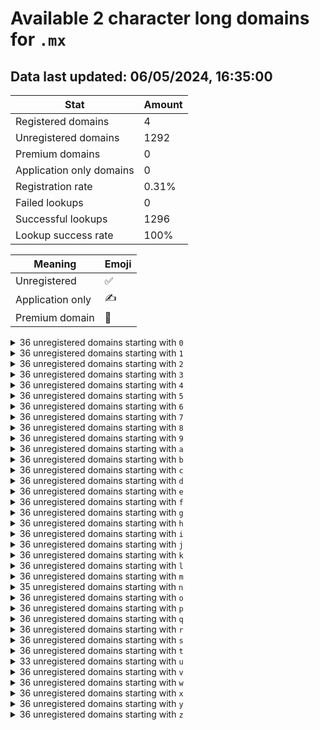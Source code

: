 # Available 2 character long domains for `.mx`

## Data last updated: 06/05/2024, 16:35:00

|Stat|Amount|
|--|--|
|Registered domains|4|
|Unregistered domains|1292|
|Premium domains|0|
|Application only domains|0|
|Registration rate|0.31%|
|Failed lookups|0|
|Successful lookups|1296|
|Lookup success rate|100%|


|Meaning|Emoji|
|--|--|
|Unregistered|:white_check_mark:|
|Application only|:writing_hand:|
|Premium domain|:gem:|

<details>
<summary>36 unregistered domains starting with <bold><code>0</code></bold></summary>

|Type|Domain|
|--|--|
|:white_check_mark:|`00.mx`|
|:white_check_mark:|`01.mx`|
|:white_check_mark:|`02.mx`|
|:white_check_mark:|`03.mx`|
|:white_check_mark:|`04.mx`|
|:white_check_mark:|`05.mx`|
|:white_check_mark:|`06.mx`|
|:white_check_mark:|`07.mx`|
|:white_check_mark:|`08.mx`|
|:white_check_mark:|`09.mx`|
|:white_check_mark:|`0a.mx`|
|:white_check_mark:|`0b.mx`|
|:white_check_mark:|`0c.mx`|
|:white_check_mark:|`0d.mx`|
|:white_check_mark:|`0e.mx`|
|:white_check_mark:|`0f.mx`|
|:white_check_mark:|`0g.mx`|
|:white_check_mark:|`0h.mx`|
|:white_check_mark:|`0i.mx`|
|:white_check_mark:|`0j.mx`|
|:white_check_mark:|`0k.mx`|
|:white_check_mark:|`0l.mx`|
|:white_check_mark:|`0m.mx`|
|:white_check_mark:|`0n.mx`|
|:white_check_mark:|`0o.mx`|
|:white_check_mark:|`0p.mx`|
|:white_check_mark:|`0q.mx`|
|:white_check_mark:|`0r.mx`|
|:white_check_mark:|`0s.mx`|
|:white_check_mark:|`0t.mx`|
|:white_check_mark:|`0u.mx`|
|:white_check_mark:|`0v.mx`|
|:white_check_mark:|`0w.mx`|
|:white_check_mark:|`0x.mx`|
|:white_check_mark:|`0y.mx`|
|:white_check_mark:|`0z.mx`|
</details>
<details>
<summary>36 unregistered domains starting with <bold><code>1</code></bold></summary>

|Type|Domain|
|--|--|
|:white_check_mark:|`10.mx`|
|:white_check_mark:|`11.mx`|
|:white_check_mark:|`12.mx`|
|:white_check_mark:|`13.mx`|
|:white_check_mark:|`14.mx`|
|:white_check_mark:|`15.mx`|
|:white_check_mark:|`16.mx`|
|:white_check_mark:|`17.mx`|
|:white_check_mark:|`18.mx`|
|:white_check_mark:|`19.mx`|
|:white_check_mark:|`1a.mx`|
|:white_check_mark:|`1b.mx`|
|:white_check_mark:|`1c.mx`|
|:white_check_mark:|`1d.mx`|
|:white_check_mark:|`1e.mx`|
|:white_check_mark:|`1f.mx`|
|:white_check_mark:|`1g.mx`|
|:white_check_mark:|`1h.mx`|
|:white_check_mark:|`1i.mx`|
|:white_check_mark:|`1j.mx`|
|:white_check_mark:|`1k.mx`|
|:white_check_mark:|`1l.mx`|
|:white_check_mark:|`1m.mx`|
|:white_check_mark:|`1n.mx`|
|:white_check_mark:|`1o.mx`|
|:white_check_mark:|`1p.mx`|
|:white_check_mark:|`1q.mx`|
|:white_check_mark:|`1r.mx`|
|:white_check_mark:|`1s.mx`|
|:white_check_mark:|`1t.mx`|
|:white_check_mark:|`1u.mx`|
|:white_check_mark:|`1v.mx`|
|:white_check_mark:|`1w.mx`|
|:white_check_mark:|`1x.mx`|
|:white_check_mark:|`1y.mx`|
|:white_check_mark:|`1z.mx`|
</details>
<details>
<summary>36 unregistered domains starting with <bold><code>2</code></bold></summary>

|Type|Domain|
|--|--|
|:white_check_mark:|`20.mx`|
|:white_check_mark:|`21.mx`|
|:white_check_mark:|`22.mx`|
|:white_check_mark:|`23.mx`|
|:white_check_mark:|`24.mx`|
|:white_check_mark:|`25.mx`|
|:white_check_mark:|`26.mx`|
|:white_check_mark:|`27.mx`|
|:white_check_mark:|`28.mx`|
|:white_check_mark:|`29.mx`|
|:white_check_mark:|`2a.mx`|
|:white_check_mark:|`2b.mx`|
|:white_check_mark:|`2c.mx`|
|:white_check_mark:|`2d.mx`|
|:white_check_mark:|`2e.mx`|
|:white_check_mark:|`2f.mx`|
|:white_check_mark:|`2g.mx`|
|:white_check_mark:|`2h.mx`|
|:white_check_mark:|`2i.mx`|
|:white_check_mark:|`2j.mx`|
|:white_check_mark:|`2k.mx`|
|:white_check_mark:|`2l.mx`|
|:white_check_mark:|`2m.mx`|
|:white_check_mark:|`2n.mx`|
|:white_check_mark:|`2o.mx`|
|:white_check_mark:|`2p.mx`|
|:white_check_mark:|`2q.mx`|
|:white_check_mark:|`2r.mx`|
|:white_check_mark:|`2s.mx`|
|:white_check_mark:|`2t.mx`|
|:white_check_mark:|`2u.mx`|
|:white_check_mark:|`2v.mx`|
|:white_check_mark:|`2w.mx`|
|:white_check_mark:|`2x.mx`|
|:white_check_mark:|`2y.mx`|
|:white_check_mark:|`2z.mx`|
</details>
<details>
<summary>36 unregistered domains starting with <bold><code>3</code></bold></summary>

|Type|Domain|
|--|--|
|:white_check_mark:|`30.mx`|
|:white_check_mark:|`31.mx`|
|:white_check_mark:|`32.mx`|
|:white_check_mark:|`33.mx`|
|:white_check_mark:|`34.mx`|
|:white_check_mark:|`35.mx`|
|:white_check_mark:|`36.mx`|
|:white_check_mark:|`37.mx`|
|:white_check_mark:|`38.mx`|
|:white_check_mark:|`39.mx`|
|:white_check_mark:|`3a.mx`|
|:white_check_mark:|`3b.mx`|
|:white_check_mark:|`3c.mx`|
|:white_check_mark:|`3d.mx`|
|:white_check_mark:|`3e.mx`|
|:white_check_mark:|`3f.mx`|
|:white_check_mark:|`3g.mx`|
|:white_check_mark:|`3h.mx`|
|:white_check_mark:|`3i.mx`|
|:white_check_mark:|`3j.mx`|
|:white_check_mark:|`3k.mx`|
|:white_check_mark:|`3l.mx`|
|:white_check_mark:|`3m.mx`|
|:white_check_mark:|`3n.mx`|
|:white_check_mark:|`3o.mx`|
|:white_check_mark:|`3p.mx`|
|:white_check_mark:|`3q.mx`|
|:white_check_mark:|`3r.mx`|
|:white_check_mark:|`3s.mx`|
|:white_check_mark:|`3t.mx`|
|:white_check_mark:|`3u.mx`|
|:white_check_mark:|`3v.mx`|
|:white_check_mark:|`3w.mx`|
|:white_check_mark:|`3x.mx`|
|:white_check_mark:|`3y.mx`|
|:white_check_mark:|`3z.mx`|
</details>
<details>
<summary>36 unregistered domains starting with <bold><code>4</code></bold></summary>

|Type|Domain|
|--|--|
|:white_check_mark:|`40.mx`|
|:white_check_mark:|`41.mx`|
|:white_check_mark:|`42.mx`|
|:white_check_mark:|`43.mx`|
|:white_check_mark:|`44.mx`|
|:white_check_mark:|`45.mx`|
|:white_check_mark:|`46.mx`|
|:white_check_mark:|`47.mx`|
|:white_check_mark:|`48.mx`|
|:white_check_mark:|`49.mx`|
|:white_check_mark:|`4a.mx`|
|:white_check_mark:|`4b.mx`|
|:white_check_mark:|`4c.mx`|
|:white_check_mark:|`4d.mx`|
|:white_check_mark:|`4e.mx`|
|:white_check_mark:|`4f.mx`|
|:white_check_mark:|`4g.mx`|
|:white_check_mark:|`4h.mx`|
|:white_check_mark:|`4i.mx`|
|:white_check_mark:|`4j.mx`|
|:white_check_mark:|`4k.mx`|
|:white_check_mark:|`4l.mx`|
|:white_check_mark:|`4m.mx`|
|:white_check_mark:|`4n.mx`|
|:white_check_mark:|`4o.mx`|
|:white_check_mark:|`4p.mx`|
|:white_check_mark:|`4q.mx`|
|:white_check_mark:|`4r.mx`|
|:white_check_mark:|`4s.mx`|
|:white_check_mark:|`4t.mx`|
|:white_check_mark:|`4u.mx`|
|:white_check_mark:|`4v.mx`|
|:white_check_mark:|`4w.mx`|
|:white_check_mark:|`4x.mx`|
|:white_check_mark:|`4y.mx`|
|:white_check_mark:|`4z.mx`|
</details>
<details>
<summary>36 unregistered domains starting with <bold><code>5</code></bold></summary>

|Type|Domain|
|--|--|
|:white_check_mark:|`50.mx`|
|:white_check_mark:|`51.mx`|
|:white_check_mark:|`52.mx`|
|:white_check_mark:|`53.mx`|
|:white_check_mark:|`54.mx`|
|:white_check_mark:|`55.mx`|
|:white_check_mark:|`56.mx`|
|:white_check_mark:|`57.mx`|
|:white_check_mark:|`58.mx`|
|:white_check_mark:|`59.mx`|
|:white_check_mark:|`5a.mx`|
|:white_check_mark:|`5b.mx`|
|:white_check_mark:|`5c.mx`|
|:white_check_mark:|`5d.mx`|
|:white_check_mark:|`5e.mx`|
|:white_check_mark:|`5f.mx`|
|:white_check_mark:|`5g.mx`|
|:white_check_mark:|`5h.mx`|
|:white_check_mark:|`5i.mx`|
|:white_check_mark:|`5j.mx`|
|:white_check_mark:|`5k.mx`|
|:white_check_mark:|`5l.mx`|
|:white_check_mark:|`5m.mx`|
|:white_check_mark:|`5n.mx`|
|:white_check_mark:|`5o.mx`|
|:white_check_mark:|`5p.mx`|
|:white_check_mark:|`5q.mx`|
|:white_check_mark:|`5r.mx`|
|:white_check_mark:|`5s.mx`|
|:white_check_mark:|`5t.mx`|
|:white_check_mark:|`5u.mx`|
|:white_check_mark:|`5v.mx`|
|:white_check_mark:|`5w.mx`|
|:white_check_mark:|`5x.mx`|
|:white_check_mark:|`5y.mx`|
|:white_check_mark:|`5z.mx`|
</details>
<details>
<summary>36 unregistered domains starting with <bold><code>6</code></bold></summary>

|Type|Domain|
|--|--|
|:white_check_mark:|`60.mx`|
|:white_check_mark:|`61.mx`|
|:white_check_mark:|`62.mx`|
|:white_check_mark:|`63.mx`|
|:white_check_mark:|`64.mx`|
|:white_check_mark:|`65.mx`|
|:white_check_mark:|`66.mx`|
|:white_check_mark:|`67.mx`|
|:white_check_mark:|`68.mx`|
|:white_check_mark:|`69.mx`|
|:white_check_mark:|`6a.mx`|
|:white_check_mark:|`6b.mx`|
|:white_check_mark:|`6c.mx`|
|:white_check_mark:|`6d.mx`|
|:white_check_mark:|`6e.mx`|
|:white_check_mark:|`6f.mx`|
|:white_check_mark:|`6g.mx`|
|:white_check_mark:|`6h.mx`|
|:white_check_mark:|`6i.mx`|
|:white_check_mark:|`6j.mx`|
|:white_check_mark:|`6k.mx`|
|:white_check_mark:|`6l.mx`|
|:white_check_mark:|`6m.mx`|
|:white_check_mark:|`6n.mx`|
|:white_check_mark:|`6o.mx`|
|:white_check_mark:|`6p.mx`|
|:white_check_mark:|`6q.mx`|
|:white_check_mark:|`6r.mx`|
|:white_check_mark:|`6s.mx`|
|:white_check_mark:|`6t.mx`|
|:white_check_mark:|`6u.mx`|
|:white_check_mark:|`6v.mx`|
|:white_check_mark:|`6w.mx`|
|:white_check_mark:|`6x.mx`|
|:white_check_mark:|`6y.mx`|
|:white_check_mark:|`6z.mx`|
</details>
<details>
<summary>36 unregistered domains starting with <bold><code>7</code></bold></summary>

|Type|Domain|
|--|--|
|:white_check_mark:|`70.mx`|
|:white_check_mark:|`71.mx`|
|:white_check_mark:|`72.mx`|
|:white_check_mark:|`73.mx`|
|:white_check_mark:|`74.mx`|
|:white_check_mark:|`75.mx`|
|:white_check_mark:|`76.mx`|
|:white_check_mark:|`77.mx`|
|:white_check_mark:|`78.mx`|
|:white_check_mark:|`79.mx`|
|:white_check_mark:|`7a.mx`|
|:white_check_mark:|`7b.mx`|
|:white_check_mark:|`7c.mx`|
|:white_check_mark:|`7d.mx`|
|:white_check_mark:|`7e.mx`|
|:white_check_mark:|`7f.mx`|
|:white_check_mark:|`7g.mx`|
|:white_check_mark:|`7h.mx`|
|:white_check_mark:|`7i.mx`|
|:white_check_mark:|`7j.mx`|
|:white_check_mark:|`7k.mx`|
|:white_check_mark:|`7l.mx`|
|:white_check_mark:|`7m.mx`|
|:white_check_mark:|`7n.mx`|
|:white_check_mark:|`7o.mx`|
|:white_check_mark:|`7p.mx`|
|:white_check_mark:|`7q.mx`|
|:white_check_mark:|`7r.mx`|
|:white_check_mark:|`7s.mx`|
|:white_check_mark:|`7t.mx`|
|:white_check_mark:|`7u.mx`|
|:white_check_mark:|`7v.mx`|
|:white_check_mark:|`7w.mx`|
|:white_check_mark:|`7x.mx`|
|:white_check_mark:|`7y.mx`|
|:white_check_mark:|`7z.mx`|
</details>
<details>
<summary>36 unregistered domains starting with <bold><code>8</code></bold></summary>

|Type|Domain|
|--|--|
|:white_check_mark:|`80.mx`|
|:white_check_mark:|`81.mx`|
|:white_check_mark:|`82.mx`|
|:white_check_mark:|`83.mx`|
|:white_check_mark:|`84.mx`|
|:white_check_mark:|`85.mx`|
|:white_check_mark:|`86.mx`|
|:white_check_mark:|`87.mx`|
|:white_check_mark:|`88.mx`|
|:white_check_mark:|`89.mx`|
|:white_check_mark:|`8a.mx`|
|:white_check_mark:|`8b.mx`|
|:white_check_mark:|`8c.mx`|
|:white_check_mark:|`8d.mx`|
|:white_check_mark:|`8e.mx`|
|:white_check_mark:|`8f.mx`|
|:white_check_mark:|`8g.mx`|
|:white_check_mark:|`8h.mx`|
|:white_check_mark:|`8i.mx`|
|:white_check_mark:|`8j.mx`|
|:white_check_mark:|`8k.mx`|
|:white_check_mark:|`8l.mx`|
|:white_check_mark:|`8m.mx`|
|:white_check_mark:|`8n.mx`|
|:white_check_mark:|`8o.mx`|
|:white_check_mark:|`8p.mx`|
|:white_check_mark:|`8q.mx`|
|:white_check_mark:|`8r.mx`|
|:white_check_mark:|`8s.mx`|
|:white_check_mark:|`8t.mx`|
|:white_check_mark:|`8u.mx`|
|:white_check_mark:|`8v.mx`|
|:white_check_mark:|`8w.mx`|
|:white_check_mark:|`8x.mx`|
|:white_check_mark:|`8y.mx`|
|:white_check_mark:|`8z.mx`|
</details>
<details>
<summary>36 unregistered domains starting with <bold><code>9</code></bold></summary>

|Type|Domain|
|--|--|
|:white_check_mark:|`90.mx`|
|:white_check_mark:|`91.mx`|
|:white_check_mark:|`92.mx`|
|:white_check_mark:|`93.mx`|
|:white_check_mark:|`94.mx`|
|:white_check_mark:|`95.mx`|
|:white_check_mark:|`96.mx`|
|:white_check_mark:|`97.mx`|
|:white_check_mark:|`98.mx`|
|:white_check_mark:|`99.mx`|
|:white_check_mark:|`9a.mx`|
|:white_check_mark:|`9b.mx`|
|:white_check_mark:|`9c.mx`|
|:white_check_mark:|`9d.mx`|
|:white_check_mark:|`9e.mx`|
|:white_check_mark:|`9f.mx`|
|:white_check_mark:|`9g.mx`|
|:white_check_mark:|`9h.mx`|
|:white_check_mark:|`9i.mx`|
|:white_check_mark:|`9j.mx`|
|:white_check_mark:|`9k.mx`|
|:white_check_mark:|`9l.mx`|
|:white_check_mark:|`9m.mx`|
|:white_check_mark:|`9n.mx`|
|:white_check_mark:|`9o.mx`|
|:white_check_mark:|`9p.mx`|
|:white_check_mark:|`9q.mx`|
|:white_check_mark:|`9r.mx`|
|:white_check_mark:|`9s.mx`|
|:white_check_mark:|`9t.mx`|
|:white_check_mark:|`9u.mx`|
|:white_check_mark:|`9v.mx`|
|:white_check_mark:|`9w.mx`|
|:white_check_mark:|`9x.mx`|
|:white_check_mark:|`9y.mx`|
|:white_check_mark:|`9z.mx`|
</details>
<details>
<summary>36 unregistered domains starting with <bold><code>a</code></bold></summary>

|Type|Domain|
|--|--|
|:white_check_mark:|`a0.mx`|
|:white_check_mark:|`a1.mx`|
|:white_check_mark:|`a2.mx`|
|:white_check_mark:|`a3.mx`|
|:white_check_mark:|`a4.mx`|
|:white_check_mark:|`a5.mx`|
|:white_check_mark:|`a6.mx`|
|:white_check_mark:|`a7.mx`|
|:white_check_mark:|`a8.mx`|
|:white_check_mark:|`a9.mx`|
|:white_check_mark:|`aa.mx`|
|:white_check_mark:|`ab.mx`|
|:white_check_mark:|`ac.mx`|
|:white_check_mark:|`ad.mx`|
|:white_check_mark:|`ae.mx`|
|:white_check_mark:|`af.mx`|
|:white_check_mark:|`ag.mx`|
|:white_check_mark:|`ah.mx`|
|:white_check_mark:|`ai.mx`|
|:white_check_mark:|`aj.mx`|
|:white_check_mark:|`ak.mx`|
|:white_check_mark:|`al.mx`|
|:white_check_mark:|`am.mx`|
|:white_check_mark:|`an.mx`|
|:white_check_mark:|`ao.mx`|
|:white_check_mark:|`ap.mx`|
|:white_check_mark:|`aq.mx`|
|:white_check_mark:|`ar.mx`|
|:white_check_mark:|`as.mx`|
|:white_check_mark:|`at.mx`|
|:white_check_mark:|`au.mx`|
|:white_check_mark:|`av.mx`|
|:white_check_mark:|`aw.mx`|
|:white_check_mark:|`ax.mx`|
|:white_check_mark:|`ay.mx`|
|:white_check_mark:|`az.mx`|
</details>
<details>
<summary>36 unregistered domains starting with <bold><code>b</code></bold></summary>

|Type|Domain|
|--|--|
|:white_check_mark:|`b0.mx`|
|:white_check_mark:|`b1.mx`|
|:white_check_mark:|`b2.mx`|
|:white_check_mark:|`b3.mx`|
|:white_check_mark:|`b4.mx`|
|:white_check_mark:|`b5.mx`|
|:white_check_mark:|`b6.mx`|
|:white_check_mark:|`b7.mx`|
|:white_check_mark:|`b8.mx`|
|:white_check_mark:|`b9.mx`|
|:white_check_mark:|`ba.mx`|
|:white_check_mark:|`bb.mx`|
|:white_check_mark:|`bc.mx`|
|:white_check_mark:|`bd.mx`|
|:white_check_mark:|`be.mx`|
|:white_check_mark:|`bf.mx`|
|:white_check_mark:|`bg.mx`|
|:white_check_mark:|`bh.mx`|
|:white_check_mark:|`bi.mx`|
|:white_check_mark:|`bj.mx`|
|:white_check_mark:|`bk.mx`|
|:white_check_mark:|`bl.mx`|
|:white_check_mark:|`bm.mx`|
|:white_check_mark:|`bn.mx`|
|:white_check_mark:|`bo.mx`|
|:white_check_mark:|`bp.mx`|
|:white_check_mark:|`bq.mx`|
|:white_check_mark:|`br.mx`|
|:white_check_mark:|`bs.mx`|
|:white_check_mark:|`bt.mx`|
|:white_check_mark:|`bu.mx`|
|:white_check_mark:|`bv.mx`|
|:white_check_mark:|`bw.mx`|
|:white_check_mark:|`bx.mx`|
|:white_check_mark:|`by.mx`|
|:white_check_mark:|`bz.mx`|
</details>
<details>
<summary>36 unregistered domains starting with <bold><code>c</code></bold></summary>

|Type|Domain|
|--|--|
|:white_check_mark:|`c0.mx`|
|:white_check_mark:|`c1.mx`|
|:white_check_mark:|`c2.mx`|
|:white_check_mark:|`c3.mx`|
|:white_check_mark:|`c4.mx`|
|:white_check_mark:|`c5.mx`|
|:white_check_mark:|`c6.mx`|
|:white_check_mark:|`c7.mx`|
|:white_check_mark:|`c8.mx`|
|:white_check_mark:|`c9.mx`|
|:white_check_mark:|`ca.mx`|
|:white_check_mark:|`cb.mx`|
|:white_check_mark:|`cc.mx`|
|:white_check_mark:|`cd.mx`|
|:white_check_mark:|`ce.mx`|
|:white_check_mark:|`cf.mx`|
|:white_check_mark:|`cg.mx`|
|:white_check_mark:|`ch.mx`|
|:white_check_mark:|`ci.mx`|
|:white_check_mark:|`cj.mx`|
|:white_check_mark:|`ck.mx`|
|:white_check_mark:|`cl.mx`|
|:white_check_mark:|`cm.mx`|
|:white_check_mark:|`cn.mx`|
|:white_check_mark:|`co.mx`|
|:white_check_mark:|`cp.mx`|
|:white_check_mark:|`cq.mx`|
|:white_check_mark:|`cr.mx`|
|:white_check_mark:|`cs.mx`|
|:white_check_mark:|`ct.mx`|
|:white_check_mark:|`cu.mx`|
|:white_check_mark:|`cv.mx`|
|:white_check_mark:|`cw.mx`|
|:white_check_mark:|`cx.mx`|
|:white_check_mark:|`cy.mx`|
|:white_check_mark:|`cz.mx`|
</details>
<details>
<summary>36 unregistered domains starting with <bold><code>d</code></bold></summary>

|Type|Domain|
|--|--|
|:white_check_mark:|`d0.mx`|
|:white_check_mark:|`d1.mx`|
|:white_check_mark:|`d2.mx`|
|:white_check_mark:|`d3.mx`|
|:white_check_mark:|`d4.mx`|
|:white_check_mark:|`d5.mx`|
|:white_check_mark:|`d6.mx`|
|:white_check_mark:|`d7.mx`|
|:white_check_mark:|`d8.mx`|
|:white_check_mark:|`d9.mx`|
|:white_check_mark:|`da.mx`|
|:white_check_mark:|`db.mx`|
|:white_check_mark:|`dc.mx`|
|:white_check_mark:|`dd.mx`|
|:white_check_mark:|`de.mx`|
|:white_check_mark:|`df.mx`|
|:white_check_mark:|`dg.mx`|
|:white_check_mark:|`dh.mx`|
|:white_check_mark:|`di.mx`|
|:white_check_mark:|`dj.mx`|
|:white_check_mark:|`dk.mx`|
|:white_check_mark:|`dl.mx`|
|:white_check_mark:|`dm.mx`|
|:white_check_mark:|`dn.mx`|
|:white_check_mark:|`do.mx`|
|:white_check_mark:|`dp.mx`|
|:white_check_mark:|`dq.mx`|
|:white_check_mark:|`dr.mx`|
|:white_check_mark:|`ds.mx`|
|:white_check_mark:|`dt.mx`|
|:white_check_mark:|`du.mx`|
|:white_check_mark:|`dv.mx`|
|:white_check_mark:|`dw.mx`|
|:white_check_mark:|`dx.mx`|
|:white_check_mark:|`dy.mx`|
|:white_check_mark:|`dz.mx`|
</details>
<details>
<summary>36 unregistered domains starting with <bold><code>e</code></bold></summary>

|Type|Domain|
|--|--|
|:white_check_mark:|`e0.mx`|
|:white_check_mark:|`e1.mx`|
|:white_check_mark:|`e2.mx`|
|:white_check_mark:|`e3.mx`|
|:white_check_mark:|`e4.mx`|
|:white_check_mark:|`e5.mx`|
|:white_check_mark:|`e6.mx`|
|:white_check_mark:|`e7.mx`|
|:white_check_mark:|`e8.mx`|
|:white_check_mark:|`e9.mx`|
|:white_check_mark:|`ea.mx`|
|:white_check_mark:|`eb.mx`|
|:white_check_mark:|`ec.mx`|
|:white_check_mark:|`ed.mx`|
|:white_check_mark:|`ee.mx`|
|:white_check_mark:|`ef.mx`|
|:white_check_mark:|`eg.mx`|
|:white_check_mark:|`eh.mx`|
|:white_check_mark:|`ei.mx`|
|:white_check_mark:|`ej.mx`|
|:white_check_mark:|`ek.mx`|
|:white_check_mark:|`el.mx`|
|:white_check_mark:|`em.mx`|
|:white_check_mark:|`en.mx`|
|:white_check_mark:|`eo.mx`|
|:white_check_mark:|`ep.mx`|
|:white_check_mark:|`eq.mx`|
|:white_check_mark:|`er.mx`|
|:white_check_mark:|`es.mx`|
|:white_check_mark:|`et.mx`|
|:white_check_mark:|`eu.mx`|
|:white_check_mark:|`ev.mx`|
|:white_check_mark:|`ew.mx`|
|:white_check_mark:|`ex.mx`|
|:white_check_mark:|`ey.mx`|
|:white_check_mark:|`ez.mx`|
</details>
<details>
<summary>36 unregistered domains starting with <bold><code>f</code></bold></summary>

|Type|Domain|
|--|--|
|:white_check_mark:|`f0.mx`|
|:white_check_mark:|`f1.mx`|
|:white_check_mark:|`f2.mx`|
|:white_check_mark:|`f3.mx`|
|:white_check_mark:|`f4.mx`|
|:white_check_mark:|`f5.mx`|
|:white_check_mark:|`f6.mx`|
|:white_check_mark:|`f7.mx`|
|:white_check_mark:|`f8.mx`|
|:white_check_mark:|`f9.mx`|
|:white_check_mark:|`fa.mx`|
|:white_check_mark:|`fb.mx`|
|:white_check_mark:|`fc.mx`|
|:white_check_mark:|`fd.mx`|
|:white_check_mark:|`fe.mx`|
|:white_check_mark:|`ff.mx`|
|:white_check_mark:|`fg.mx`|
|:white_check_mark:|`fh.mx`|
|:white_check_mark:|`fi.mx`|
|:white_check_mark:|`fj.mx`|
|:white_check_mark:|`fk.mx`|
|:white_check_mark:|`fl.mx`|
|:white_check_mark:|`fm.mx`|
|:white_check_mark:|`fn.mx`|
|:white_check_mark:|`fo.mx`|
|:white_check_mark:|`fp.mx`|
|:white_check_mark:|`fq.mx`|
|:white_check_mark:|`fr.mx`|
|:white_check_mark:|`fs.mx`|
|:white_check_mark:|`ft.mx`|
|:white_check_mark:|`fu.mx`|
|:white_check_mark:|`fv.mx`|
|:white_check_mark:|`fw.mx`|
|:white_check_mark:|`fx.mx`|
|:white_check_mark:|`fy.mx`|
|:white_check_mark:|`fz.mx`|
</details>
<details>
<summary>36 unregistered domains starting with <bold><code>g</code></bold></summary>

|Type|Domain|
|--|--|
|:white_check_mark:|`g0.mx`|
|:white_check_mark:|`g1.mx`|
|:white_check_mark:|`g2.mx`|
|:white_check_mark:|`g3.mx`|
|:white_check_mark:|`g4.mx`|
|:white_check_mark:|`g5.mx`|
|:white_check_mark:|`g6.mx`|
|:white_check_mark:|`g7.mx`|
|:white_check_mark:|`g8.mx`|
|:white_check_mark:|`g9.mx`|
|:white_check_mark:|`ga.mx`|
|:white_check_mark:|`gb.mx`|
|:white_check_mark:|`gc.mx`|
|:white_check_mark:|`gd.mx`|
|:white_check_mark:|`ge.mx`|
|:white_check_mark:|`gf.mx`|
|:white_check_mark:|`gg.mx`|
|:white_check_mark:|`gh.mx`|
|:white_check_mark:|`gi.mx`|
|:white_check_mark:|`gj.mx`|
|:white_check_mark:|`gk.mx`|
|:white_check_mark:|`gl.mx`|
|:white_check_mark:|`gm.mx`|
|:white_check_mark:|`gn.mx`|
|:white_check_mark:|`go.mx`|
|:white_check_mark:|`gp.mx`|
|:white_check_mark:|`gq.mx`|
|:white_check_mark:|`gr.mx`|
|:white_check_mark:|`gs.mx`|
|:white_check_mark:|`gt.mx`|
|:white_check_mark:|`gu.mx`|
|:white_check_mark:|`gv.mx`|
|:white_check_mark:|`gw.mx`|
|:white_check_mark:|`gx.mx`|
|:white_check_mark:|`gy.mx`|
|:white_check_mark:|`gz.mx`|
</details>
<details>
<summary>36 unregistered domains starting with <bold><code>h</code></bold></summary>

|Type|Domain|
|--|--|
|:white_check_mark:|`h0.mx`|
|:white_check_mark:|`h1.mx`|
|:white_check_mark:|`h2.mx`|
|:white_check_mark:|`h3.mx`|
|:white_check_mark:|`h4.mx`|
|:white_check_mark:|`h5.mx`|
|:white_check_mark:|`h6.mx`|
|:white_check_mark:|`h7.mx`|
|:white_check_mark:|`h8.mx`|
|:white_check_mark:|`h9.mx`|
|:white_check_mark:|`ha.mx`|
|:white_check_mark:|`hb.mx`|
|:white_check_mark:|`hc.mx`|
|:white_check_mark:|`hd.mx`|
|:white_check_mark:|`he.mx`|
|:white_check_mark:|`hf.mx`|
|:white_check_mark:|`hg.mx`|
|:white_check_mark:|`hh.mx`|
|:white_check_mark:|`hi.mx`|
|:white_check_mark:|`hj.mx`|
|:white_check_mark:|`hk.mx`|
|:white_check_mark:|`hl.mx`|
|:white_check_mark:|`hm.mx`|
|:white_check_mark:|`hn.mx`|
|:white_check_mark:|`ho.mx`|
|:white_check_mark:|`hp.mx`|
|:white_check_mark:|`hq.mx`|
|:white_check_mark:|`hr.mx`|
|:white_check_mark:|`hs.mx`|
|:white_check_mark:|`ht.mx`|
|:white_check_mark:|`hu.mx`|
|:white_check_mark:|`hv.mx`|
|:white_check_mark:|`hw.mx`|
|:white_check_mark:|`hx.mx`|
|:white_check_mark:|`hy.mx`|
|:white_check_mark:|`hz.mx`|
</details>
<details>
<summary>36 unregistered domains starting with <bold><code>i</code></bold></summary>

|Type|Domain|
|--|--|
|:white_check_mark:|`i0.mx`|
|:white_check_mark:|`i1.mx`|
|:white_check_mark:|`i2.mx`|
|:white_check_mark:|`i3.mx`|
|:white_check_mark:|`i4.mx`|
|:white_check_mark:|`i5.mx`|
|:white_check_mark:|`i6.mx`|
|:white_check_mark:|`i7.mx`|
|:white_check_mark:|`i8.mx`|
|:white_check_mark:|`i9.mx`|
|:white_check_mark:|`ia.mx`|
|:white_check_mark:|`ib.mx`|
|:white_check_mark:|`ic.mx`|
|:white_check_mark:|`id.mx`|
|:white_check_mark:|`ie.mx`|
|:white_check_mark:|`if.mx`|
|:white_check_mark:|`ig.mx`|
|:white_check_mark:|`ih.mx`|
|:white_check_mark:|`ii.mx`|
|:white_check_mark:|`ij.mx`|
|:white_check_mark:|`ik.mx`|
|:white_check_mark:|`il.mx`|
|:white_check_mark:|`im.mx`|
|:white_check_mark:|`in.mx`|
|:white_check_mark:|`io.mx`|
|:white_check_mark:|`ip.mx`|
|:white_check_mark:|`iq.mx`|
|:white_check_mark:|`ir.mx`|
|:white_check_mark:|`is.mx`|
|:white_check_mark:|`it.mx`|
|:white_check_mark:|`iu.mx`|
|:white_check_mark:|`iv.mx`|
|:white_check_mark:|`iw.mx`|
|:white_check_mark:|`ix.mx`|
|:white_check_mark:|`iy.mx`|
|:white_check_mark:|`iz.mx`|
</details>
<details>
<summary>36 unregistered domains starting with <bold><code>j</code></bold></summary>

|Type|Domain|
|--|--|
|:white_check_mark:|`j0.mx`|
|:white_check_mark:|`j1.mx`|
|:white_check_mark:|`j2.mx`|
|:white_check_mark:|`j3.mx`|
|:white_check_mark:|`j4.mx`|
|:white_check_mark:|`j5.mx`|
|:white_check_mark:|`j6.mx`|
|:white_check_mark:|`j7.mx`|
|:white_check_mark:|`j8.mx`|
|:white_check_mark:|`j9.mx`|
|:white_check_mark:|`ja.mx`|
|:white_check_mark:|`jb.mx`|
|:white_check_mark:|`jc.mx`|
|:white_check_mark:|`jd.mx`|
|:white_check_mark:|`je.mx`|
|:white_check_mark:|`jf.mx`|
|:white_check_mark:|`jg.mx`|
|:white_check_mark:|`jh.mx`|
|:white_check_mark:|`ji.mx`|
|:white_check_mark:|`jj.mx`|
|:white_check_mark:|`jk.mx`|
|:white_check_mark:|`jl.mx`|
|:white_check_mark:|`jm.mx`|
|:white_check_mark:|`jn.mx`|
|:white_check_mark:|`jo.mx`|
|:white_check_mark:|`jp.mx`|
|:white_check_mark:|`jq.mx`|
|:white_check_mark:|`jr.mx`|
|:white_check_mark:|`js.mx`|
|:white_check_mark:|`jt.mx`|
|:white_check_mark:|`ju.mx`|
|:white_check_mark:|`jv.mx`|
|:white_check_mark:|`jw.mx`|
|:white_check_mark:|`jx.mx`|
|:white_check_mark:|`jy.mx`|
|:white_check_mark:|`jz.mx`|
</details>
<details>
<summary>36 unregistered domains starting with <bold><code>k</code></bold></summary>

|Type|Domain|
|--|--|
|:white_check_mark:|`k0.mx`|
|:white_check_mark:|`k1.mx`|
|:white_check_mark:|`k2.mx`|
|:white_check_mark:|`k3.mx`|
|:white_check_mark:|`k4.mx`|
|:white_check_mark:|`k5.mx`|
|:white_check_mark:|`k6.mx`|
|:white_check_mark:|`k7.mx`|
|:white_check_mark:|`k8.mx`|
|:white_check_mark:|`k9.mx`|
|:white_check_mark:|`ka.mx`|
|:white_check_mark:|`kb.mx`|
|:white_check_mark:|`kc.mx`|
|:white_check_mark:|`kd.mx`|
|:white_check_mark:|`ke.mx`|
|:white_check_mark:|`kf.mx`|
|:white_check_mark:|`kg.mx`|
|:white_check_mark:|`kh.mx`|
|:white_check_mark:|`ki.mx`|
|:white_check_mark:|`kj.mx`|
|:white_check_mark:|`kk.mx`|
|:white_check_mark:|`kl.mx`|
|:white_check_mark:|`km.mx`|
|:white_check_mark:|`kn.mx`|
|:white_check_mark:|`ko.mx`|
|:white_check_mark:|`kp.mx`|
|:white_check_mark:|`kq.mx`|
|:white_check_mark:|`kr.mx`|
|:white_check_mark:|`ks.mx`|
|:white_check_mark:|`kt.mx`|
|:white_check_mark:|`ku.mx`|
|:white_check_mark:|`kv.mx`|
|:white_check_mark:|`kw.mx`|
|:white_check_mark:|`kx.mx`|
|:white_check_mark:|`ky.mx`|
|:white_check_mark:|`kz.mx`|
</details>
<details>
<summary>36 unregistered domains starting with <bold><code>l</code></bold></summary>

|Type|Domain|
|--|--|
|:white_check_mark:|`l0.mx`|
|:white_check_mark:|`l1.mx`|
|:white_check_mark:|`l2.mx`|
|:white_check_mark:|`l3.mx`|
|:white_check_mark:|`l4.mx`|
|:white_check_mark:|`l5.mx`|
|:white_check_mark:|`l6.mx`|
|:white_check_mark:|`l7.mx`|
|:white_check_mark:|`l8.mx`|
|:white_check_mark:|`l9.mx`|
|:white_check_mark:|`la.mx`|
|:white_check_mark:|`lb.mx`|
|:white_check_mark:|`lc.mx`|
|:white_check_mark:|`ld.mx`|
|:white_check_mark:|`le.mx`|
|:white_check_mark:|`lf.mx`|
|:white_check_mark:|`lg.mx`|
|:white_check_mark:|`lh.mx`|
|:white_check_mark:|`li.mx`|
|:white_check_mark:|`lj.mx`|
|:white_check_mark:|`lk.mx`|
|:white_check_mark:|`ll.mx`|
|:white_check_mark:|`lm.mx`|
|:white_check_mark:|`ln.mx`|
|:white_check_mark:|`lo.mx`|
|:white_check_mark:|`lp.mx`|
|:white_check_mark:|`lq.mx`|
|:white_check_mark:|`lr.mx`|
|:white_check_mark:|`ls.mx`|
|:white_check_mark:|`lt.mx`|
|:white_check_mark:|`lu.mx`|
|:white_check_mark:|`lv.mx`|
|:white_check_mark:|`lw.mx`|
|:white_check_mark:|`lx.mx`|
|:white_check_mark:|`ly.mx`|
|:white_check_mark:|`lz.mx`|
</details>
<details>
<summary>36 unregistered domains starting with <bold><code>m</code></bold></summary>

|Type|Domain|
|--|--|
|:white_check_mark:|`m0.mx`|
|:white_check_mark:|`m1.mx`|
|:white_check_mark:|`m2.mx`|
|:white_check_mark:|`m3.mx`|
|:white_check_mark:|`m4.mx`|
|:white_check_mark:|`m5.mx`|
|:white_check_mark:|`m6.mx`|
|:white_check_mark:|`m7.mx`|
|:white_check_mark:|`m8.mx`|
|:white_check_mark:|`m9.mx`|
|:white_check_mark:|`ma.mx`|
|:white_check_mark:|`mb.mx`|
|:white_check_mark:|`mc.mx`|
|:white_check_mark:|`md.mx`|
|:white_check_mark:|`me.mx`|
|:white_check_mark:|`mf.mx`|
|:white_check_mark:|`mg.mx`|
|:white_check_mark:|`mh.mx`|
|:white_check_mark:|`mi.mx`|
|:white_check_mark:|`mj.mx`|
|:white_check_mark:|`mk.mx`|
|:white_check_mark:|`ml.mx`|
|:white_check_mark:|`mm.mx`|
|:white_check_mark:|`mn.mx`|
|:white_check_mark:|`mo.mx`|
|:white_check_mark:|`mp.mx`|
|:white_check_mark:|`mq.mx`|
|:white_check_mark:|`mr.mx`|
|:white_check_mark:|`ms.mx`|
|:white_check_mark:|`mt.mx`|
|:white_check_mark:|`mu.mx`|
|:white_check_mark:|`mv.mx`|
|:white_check_mark:|`mw.mx`|
|:white_check_mark:|`mx.mx`|
|:white_check_mark:|`my.mx`|
|:white_check_mark:|`mz.mx`|
</details>
<details>
<summary>35 unregistered domains starting with <bold><code>n</code></bold></summary>

|Type|Domain|
|--|--|
|:white_check_mark:|`n0.mx`|
|:white_check_mark:|`n1.mx`|
|:white_check_mark:|`n2.mx`|
|:white_check_mark:|`n3.mx`|
|:white_check_mark:|`n4.mx`|
|:white_check_mark:|`n5.mx`|
|:white_check_mark:|`n6.mx`|
|:white_check_mark:|`n7.mx`|
|:white_check_mark:|`n8.mx`|
|:white_check_mark:|`n9.mx`|
|:white_check_mark:|`na.mx`|
|:white_check_mark:|`nb.mx`|
|:white_check_mark:|`nc.mx`|
|:white_check_mark:|`nd.mx`|
|:white_check_mark:|`ne.mx`|
|:white_check_mark:|`nf.mx`|
|:white_check_mark:|`ng.mx`|
|:white_check_mark:|`nh.mx`|
|:white_check_mark:|`ni.mx`|
|:white_check_mark:|`nj.mx`|
|:white_check_mark:|`nk.mx`|
|:white_check_mark:|`nl.mx`|
|:white_check_mark:|`nm.mx`|
|:white_check_mark:|`nn.mx`|
|:white_check_mark:|`no.mx`|
|:white_check_mark:|`np.mx`|
|:white_check_mark:|`nq.mx`|
|:white_check_mark:|`nr.mx`|
|:white_check_mark:|`nt.mx`|
|:white_check_mark:|`nu.mx`|
|:white_check_mark:|`nv.mx`|
|:white_check_mark:|`nw.mx`|
|:white_check_mark:|`nx.mx`|
|:white_check_mark:|`ny.mx`|
|:white_check_mark:|`nz.mx`|
</details>
<details>
<summary>36 unregistered domains starting with <bold><code>o</code></bold></summary>

|Type|Domain|
|--|--|
|:white_check_mark:|`o0.mx`|
|:white_check_mark:|`o1.mx`|
|:white_check_mark:|`o2.mx`|
|:white_check_mark:|`o3.mx`|
|:white_check_mark:|`o4.mx`|
|:white_check_mark:|`o5.mx`|
|:white_check_mark:|`o6.mx`|
|:white_check_mark:|`o7.mx`|
|:white_check_mark:|`o8.mx`|
|:white_check_mark:|`o9.mx`|
|:white_check_mark:|`oa.mx`|
|:white_check_mark:|`ob.mx`|
|:white_check_mark:|`oc.mx`|
|:white_check_mark:|`od.mx`|
|:white_check_mark:|`oe.mx`|
|:white_check_mark:|`of.mx`|
|:white_check_mark:|`og.mx`|
|:white_check_mark:|`oh.mx`|
|:white_check_mark:|`oi.mx`|
|:white_check_mark:|`oj.mx`|
|:white_check_mark:|`ok.mx`|
|:white_check_mark:|`ol.mx`|
|:white_check_mark:|`om.mx`|
|:white_check_mark:|`on.mx`|
|:white_check_mark:|`oo.mx`|
|:white_check_mark:|`op.mx`|
|:white_check_mark:|`oq.mx`|
|:white_check_mark:|`or.mx`|
|:white_check_mark:|`os.mx`|
|:white_check_mark:|`ot.mx`|
|:white_check_mark:|`ou.mx`|
|:white_check_mark:|`ov.mx`|
|:white_check_mark:|`ow.mx`|
|:white_check_mark:|`ox.mx`|
|:white_check_mark:|`oy.mx`|
|:white_check_mark:|`oz.mx`|
</details>
<details>
<summary>36 unregistered domains starting with <bold><code>p</code></bold></summary>

|Type|Domain|
|--|--|
|:white_check_mark:|`p0.mx`|
|:white_check_mark:|`p1.mx`|
|:white_check_mark:|`p2.mx`|
|:white_check_mark:|`p3.mx`|
|:white_check_mark:|`p4.mx`|
|:white_check_mark:|`p5.mx`|
|:white_check_mark:|`p6.mx`|
|:white_check_mark:|`p7.mx`|
|:white_check_mark:|`p8.mx`|
|:white_check_mark:|`p9.mx`|
|:white_check_mark:|`pa.mx`|
|:white_check_mark:|`pb.mx`|
|:white_check_mark:|`pc.mx`|
|:white_check_mark:|`pd.mx`|
|:white_check_mark:|`pe.mx`|
|:white_check_mark:|`pf.mx`|
|:white_check_mark:|`pg.mx`|
|:white_check_mark:|`ph.mx`|
|:white_check_mark:|`pi.mx`|
|:white_check_mark:|`pj.mx`|
|:white_check_mark:|`pk.mx`|
|:white_check_mark:|`pl.mx`|
|:white_check_mark:|`pm.mx`|
|:white_check_mark:|`pn.mx`|
|:white_check_mark:|`po.mx`|
|:white_check_mark:|`pp.mx`|
|:white_check_mark:|`pq.mx`|
|:white_check_mark:|`pr.mx`|
|:white_check_mark:|`ps.mx`|
|:white_check_mark:|`pt.mx`|
|:white_check_mark:|`pu.mx`|
|:white_check_mark:|`pv.mx`|
|:white_check_mark:|`pw.mx`|
|:white_check_mark:|`px.mx`|
|:white_check_mark:|`py.mx`|
|:white_check_mark:|`pz.mx`|
</details>
<details>
<summary>36 unregistered domains starting with <bold><code>q</code></bold></summary>

|Type|Domain|
|--|--|
|:white_check_mark:|`q0.mx`|
|:white_check_mark:|`q1.mx`|
|:white_check_mark:|`q2.mx`|
|:white_check_mark:|`q3.mx`|
|:white_check_mark:|`q4.mx`|
|:white_check_mark:|`q5.mx`|
|:white_check_mark:|`q6.mx`|
|:white_check_mark:|`q7.mx`|
|:white_check_mark:|`q8.mx`|
|:white_check_mark:|`q9.mx`|
|:white_check_mark:|`qa.mx`|
|:white_check_mark:|`qb.mx`|
|:white_check_mark:|`qc.mx`|
|:white_check_mark:|`qd.mx`|
|:white_check_mark:|`qe.mx`|
|:white_check_mark:|`qf.mx`|
|:white_check_mark:|`qg.mx`|
|:white_check_mark:|`qh.mx`|
|:white_check_mark:|`qi.mx`|
|:white_check_mark:|`qj.mx`|
|:white_check_mark:|`qk.mx`|
|:white_check_mark:|`ql.mx`|
|:white_check_mark:|`qm.mx`|
|:white_check_mark:|`qn.mx`|
|:white_check_mark:|`qo.mx`|
|:white_check_mark:|`qp.mx`|
|:white_check_mark:|`qq.mx`|
|:white_check_mark:|`qr.mx`|
|:white_check_mark:|`qs.mx`|
|:white_check_mark:|`qt.mx`|
|:white_check_mark:|`qu.mx`|
|:white_check_mark:|`qv.mx`|
|:white_check_mark:|`qw.mx`|
|:white_check_mark:|`qx.mx`|
|:white_check_mark:|`qy.mx`|
|:white_check_mark:|`qz.mx`|
</details>
<details>
<summary>36 unregistered domains starting with <bold><code>r</code></bold></summary>

|Type|Domain|
|--|--|
|:white_check_mark:|`r0.mx`|
|:white_check_mark:|`r1.mx`|
|:white_check_mark:|`r2.mx`|
|:white_check_mark:|`r3.mx`|
|:white_check_mark:|`r4.mx`|
|:white_check_mark:|`r5.mx`|
|:white_check_mark:|`r6.mx`|
|:white_check_mark:|`r7.mx`|
|:white_check_mark:|`r8.mx`|
|:white_check_mark:|`r9.mx`|
|:white_check_mark:|`ra.mx`|
|:white_check_mark:|`rb.mx`|
|:white_check_mark:|`rc.mx`|
|:white_check_mark:|`rd.mx`|
|:white_check_mark:|`re.mx`|
|:white_check_mark:|`rf.mx`|
|:white_check_mark:|`rg.mx`|
|:white_check_mark:|`rh.mx`|
|:white_check_mark:|`ri.mx`|
|:white_check_mark:|`rj.mx`|
|:white_check_mark:|`rk.mx`|
|:white_check_mark:|`rl.mx`|
|:white_check_mark:|`rm.mx`|
|:white_check_mark:|`rn.mx`|
|:white_check_mark:|`ro.mx`|
|:white_check_mark:|`rp.mx`|
|:white_check_mark:|`rq.mx`|
|:white_check_mark:|`rr.mx`|
|:white_check_mark:|`rs.mx`|
|:white_check_mark:|`rt.mx`|
|:white_check_mark:|`ru.mx`|
|:white_check_mark:|`rv.mx`|
|:white_check_mark:|`rw.mx`|
|:white_check_mark:|`rx.mx`|
|:white_check_mark:|`ry.mx`|
|:white_check_mark:|`rz.mx`|
</details>
<details>
<summary>36 unregistered domains starting with <bold><code>s</code></bold></summary>

|Type|Domain|
|--|--|
|:white_check_mark:|`s0.mx`|
|:white_check_mark:|`s1.mx`|
|:white_check_mark:|`s2.mx`|
|:white_check_mark:|`s3.mx`|
|:white_check_mark:|`s4.mx`|
|:white_check_mark:|`s5.mx`|
|:white_check_mark:|`s6.mx`|
|:white_check_mark:|`s7.mx`|
|:white_check_mark:|`s8.mx`|
|:white_check_mark:|`s9.mx`|
|:white_check_mark:|`sa.mx`|
|:white_check_mark:|`sb.mx`|
|:white_check_mark:|`sc.mx`|
|:white_check_mark:|`sd.mx`|
|:white_check_mark:|`se.mx`|
|:white_check_mark:|`sf.mx`|
|:white_check_mark:|`sg.mx`|
|:white_check_mark:|`sh.mx`|
|:white_check_mark:|`si.mx`|
|:white_check_mark:|`sj.mx`|
|:white_check_mark:|`sk.mx`|
|:white_check_mark:|`sl.mx`|
|:white_check_mark:|`sm.mx`|
|:white_check_mark:|`sn.mx`|
|:white_check_mark:|`so.mx`|
|:white_check_mark:|`sp.mx`|
|:white_check_mark:|`sq.mx`|
|:white_check_mark:|`sr.mx`|
|:white_check_mark:|`ss.mx`|
|:white_check_mark:|`st.mx`|
|:white_check_mark:|`su.mx`|
|:white_check_mark:|`sv.mx`|
|:white_check_mark:|`sw.mx`|
|:white_check_mark:|`sx.mx`|
|:white_check_mark:|`sy.mx`|
|:white_check_mark:|`sz.mx`|
</details>
<details>
<summary>36 unregistered domains starting with <bold><code>t</code></bold></summary>

|Type|Domain|
|--|--|
|:white_check_mark:|`t0.mx`|
|:white_check_mark:|`t1.mx`|
|:white_check_mark:|`t2.mx`|
|:white_check_mark:|`t3.mx`|
|:white_check_mark:|`t4.mx`|
|:white_check_mark:|`t5.mx`|
|:white_check_mark:|`t6.mx`|
|:white_check_mark:|`t7.mx`|
|:white_check_mark:|`t8.mx`|
|:white_check_mark:|`t9.mx`|
|:white_check_mark:|`ta.mx`|
|:white_check_mark:|`tb.mx`|
|:white_check_mark:|`tc.mx`|
|:white_check_mark:|`td.mx`|
|:white_check_mark:|`te.mx`|
|:white_check_mark:|`tf.mx`|
|:white_check_mark:|`tg.mx`|
|:white_check_mark:|`th.mx`|
|:white_check_mark:|`ti.mx`|
|:white_check_mark:|`tj.mx`|
|:white_check_mark:|`tk.mx`|
|:white_check_mark:|`tl.mx`|
|:white_check_mark:|`tm.mx`|
|:white_check_mark:|`tn.mx`|
|:white_check_mark:|`to.mx`|
|:white_check_mark:|`tp.mx`|
|:white_check_mark:|`tq.mx`|
|:white_check_mark:|`tr.mx`|
|:white_check_mark:|`ts.mx`|
|:white_check_mark:|`tt.mx`|
|:white_check_mark:|`tu.mx`|
|:white_check_mark:|`tv.mx`|
|:white_check_mark:|`tw.mx`|
|:white_check_mark:|`tx.mx`|
|:white_check_mark:|`ty.mx`|
|:white_check_mark:|`tz.mx`|
</details>
<details>
<summary>33 unregistered domains starting with <bold><code>u</code></bold></summary>

|Type|Domain|
|--|--|
|:white_check_mark:|`u0.mx`|
|:white_check_mark:|`u1.mx`|
|:white_check_mark:|`u2.mx`|
|:white_check_mark:|`u3.mx`|
|:white_check_mark:|`u4.mx`|
|:white_check_mark:|`u5.mx`|
|:white_check_mark:|`u6.mx`|
|:white_check_mark:|`u7.mx`|
|:white_check_mark:|`u8.mx`|
|:white_check_mark:|`u9.mx`|
|:white_check_mark:|`ua.mx`|
|:white_check_mark:|`ub.mx`|
|:white_check_mark:|`uc.mx`|
|:white_check_mark:|`ud.mx`|
|:white_check_mark:|`ue.mx`|
|:white_check_mark:|`uf.mx`|
|:white_check_mark:|`ug.mx`|
|:white_check_mark:|`uh.mx`|
|:white_check_mark:|`ui.mx`|
|:white_check_mark:|`uj.mx`|
|:white_check_mark:|`uk.mx`|
|:white_check_mark:|`ul.mx`|
|:white_check_mark:|`um.mx`|
|:white_check_mark:|`uo.mx`|
|:white_check_mark:|`up.mx`|
|:white_check_mark:|`uq.mx`|
|:white_check_mark:|`us.mx`|
|:white_check_mark:|`ut.mx`|
|:white_check_mark:|`uu.mx`|
|:white_check_mark:|`uw.mx`|
|:white_check_mark:|`ux.mx`|
|:white_check_mark:|`uy.mx`|
|:white_check_mark:|`uz.mx`|
</details>
<details>
<summary>36 unregistered domains starting with <bold><code>v</code></bold></summary>

|Type|Domain|
|--|--|
|:white_check_mark:|`v0.mx`|
|:white_check_mark:|`v1.mx`|
|:white_check_mark:|`v2.mx`|
|:white_check_mark:|`v3.mx`|
|:white_check_mark:|`v4.mx`|
|:white_check_mark:|`v5.mx`|
|:white_check_mark:|`v6.mx`|
|:white_check_mark:|`v7.mx`|
|:white_check_mark:|`v8.mx`|
|:white_check_mark:|`v9.mx`|
|:white_check_mark:|`va.mx`|
|:white_check_mark:|`vb.mx`|
|:white_check_mark:|`vc.mx`|
|:white_check_mark:|`vd.mx`|
|:white_check_mark:|`ve.mx`|
|:white_check_mark:|`vf.mx`|
|:white_check_mark:|`vg.mx`|
|:white_check_mark:|`vh.mx`|
|:white_check_mark:|`vi.mx`|
|:white_check_mark:|`vj.mx`|
|:white_check_mark:|`vk.mx`|
|:white_check_mark:|`vl.mx`|
|:white_check_mark:|`vm.mx`|
|:white_check_mark:|`vn.mx`|
|:white_check_mark:|`vo.mx`|
|:white_check_mark:|`vp.mx`|
|:white_check_mark:|`vq.mx`|
|:white_check_mark:|`vr.mx`|
|:white_check_mark:|`vs.mx`|
|:white_check_mark:|`vt.mx`|
|:white_check_mark:|`vu.mx`|
|:white_check_mark:|`vv.mx`|
|:white_check_mark:|`vw.mx`|
|:white_check_mark:|`vx.mx`|
|:white_check_mark:|`vy.mx`|
|:white_check_mark:|`vz.mx`|
</details>
<details>
<summary>36 unregistered domains starting with <bold><code>w</code></bold></summary>

|Type|Domain|
|--|--|
|:white_check_mark:|`w0.mx`|
|:white_check_mark:|`w1.mx`|
|:white_check_mark:|`w2.mx`|
|:white_check_mark:|`w3.mx`|
|:white_check_mark:|`w4.mx`|
|:white_check_mark:|`w5.mx`|
|:white_check_mark:|`w6.mx`|
|:white_check_mark:|`w7.mx`|
|:white_check_mark:|`w8.mx`|
|:white_check_mark:|`w9.mx`|
|:white_check_mark:|`wa.mx`|
|:white_check_mark:|`wb.mx`|
|:white_check_mark:|`wc.mx`|
|:white_check_mark:|`wd.mx`|
|:white_check_mark:|`we.mx`|
|:white_check_mark:|`wf.mx`|
|:white_check_mark:|`wg.mx`|
|:white_check_mark:|`wh.mx`|
|:white_check_mark:|`wi.mx`|
|:white_check_mark:|`wj.mx`|
|:white_check_mark:|`wk.mx`|
|:white_check_mark:|`wl.mx`|
|:white_check_mark:|`wm.mx`|
|:white_check_mark:|`wn.mx`|
|:white_check_mark:|`wo.mx`|
|:white_check_mark:|`wp.mx`|
|:white_check_mark:|`wq.mx`|
|:white_check_mark:|`wr.mx`|
|:white_check_mark:|`ws.mx`|
|:white_check_mark:|`wt.mx`|
|:white_check_mark:|`wu.mx`|
|:white_check_mark:|`wv.mx`|
|:white_check_mark:|`ww.mx`|
|:white_check_mark:|`wx.mx`|
|:white_check_mark:|`wy.mx`|
|:white_check_mark:|`wz.mx`|
</details>
<details>
<summary>36 unregistered domains starting with <bold><code>x</code></bold></summary>

|Type|Domain|
|--|--|
|:white_check_mark:|`x0.mx`|
|:white_check_mark:|`x1.mx`|
|:white_check_mark:|`x2.mx`|
|:white_check_mark:|`x3.mx`|
|:white_check_mark:|`x4.mx`|
|:white_check_mark:|`x5.mx`|
|:white_check_mark:|`x6.mx`|
|:white_check_mark:|`x7.mx`|
|:white_check_mark:|`x8.mx`|
|:white_check_mark:|`x9.mx`|
|:white_check_mark:|`xa.mx`|
|:white_check_mark:|`xb.mx`|
|:white_check_mark:|`xc.mx`|
|:white_check_mark:|`xd.mx`|
|:white_check_mark:|`xe.mx`|
|:white_check_mark:|`xf.mx`|
|:white_check_mark:|`xg.mx`|
|:white_check_mark:|`xh.mx`|
|:white_check_mark:|`xi.mx`|
|:white_check_mark:|`xj.mx`|
|:white_check_mark:|`xk.mx`|
|:white_check_mark:|`xl.mx`|
|:white_check_mark:|`xm.mx`|
|:white_check_mark:|`xn.mx`|
|:white_check_mark:|`xo.mx`|
|:white_check_mark:|`xp.mx`|
|:white_check_mark:|`xq.mx`|
|:white_check_mark:|`xr.mx`|
|:white_check_mark:|`xs.mx`|
|:white_check_mark:|`xt.mx`|
|:white_check_mark:|`xu.mx`|
|:white_check_mark:|`xv.mx`|
|:white_check_mark:|`xw.mx`|
|:white_check_mark:|`xx.mx`|
|:white_check_mark:|`xy.mx`|
|:white_check_mark:|`xz.mx`|
</details>
<details>
<summary>36 unregistered domains starting with <bold><code>y</code></bold></summary>

|Type|Domain|
|--|--|
|:white_check_mark:|`y0.mx`|
|:white_check_mark:|`y1.mx`|
|:white_check_mark:|`y2.mx`|
|:white_check_mark:|`y3.mx`|
|:white_check_mark:|`y4.mx`|
|:white_check_mark:|`y5.mx`|
|:white_check_mark:|`y6.mx`|
|:white_check_mark:|`y7.mx`|
|:white_check_mark:|`y8.mx`|
|:white_check_mark:|`y9.mx`|
|:white_check_mark:|`ya.mx`|
|:white_check_mark:|`yb.mx`|
|:white_check_mark:|`yc.mx`|
|:white_check_mark:|`yd.mx`|
|:white_check_mark:|`ye.mx`|
|:white_check_mark:|`yf.mx`|
|:white_check_mark:|`yg.mx`|
|:white_check_mark:|`yh.mx`|
|:white_check_mark:|`yi.mx`|
|:white_check_mark:|`yj.mx`|
|:white_check_mark:|`yk.mx`|
|:white_check_mark:|`yl.mx`|
|:white_check_mark:|`ym.mx`|
|:white_check_mark:|`yn.mx`|
|:white_check_mark:|`yo.mx`|
|:white_check_mark:|`yp.mx`|
|:white_check_mark:|`yq.mx`|
|:white_check_mark:|`yr.mx`|
|:white_check_mark:|`ys.mx`|
|:white_check_mark:|`yt.mx`|
|:white_check_mark:|`yu.mx`|
|:white_check_mark:|`yv.mx`|
|:white_check_mark:|`yw.mx`|
|:white_check_mark:|`yx.mx`|
|:white_check_mark:|`yy.mx`|
|:white_check_mark:|`yz.mx`|
</details>
<details>
<summary>36 unregistered domains starting with <bold><code>z</code></bold></summary>

|Type|Domain|
|--|--|
|:white_check_mark:|`z0.mx`|
|:white_check_mark:|`z1.mx`|
|:white_check_mark:|`z2.mx`|
|:white_check_mark:|`z3.mx`|
|:white_check_mark:|`z4.mx`|
|:white_check_mark:|`z5.mx`|
|:white_check_mark:|`z6.mx`|
|:white_check_mark:|`z7.mx`|
|:white_check_mark:|`z8.mx`|
|:white_check_mark:|`z9.mx`|
|:white_check_mark:|`za.mx`|
|:white_check_mark:|`zb.mx`|
|:white_check_mark:|`zc.mx`|
|:white_check_mark:|`zd.mx`|
|:white_check_mark:|`ze.mx`|
|:white_check_mark:|`zf.mx`|
|:white_check_mark:|`zg.mx`|
|:white_check_mark:|`zh.mx`|
|:white_check_mark:|`zi.mx`|
|:white_check_mark:|`zj.mx`|
|:white_check_mark:|`zk.mx`|
|:white_check_mark:|`zl.mx`|
|:white_check_mark:|`zm.mx`|
|:white_check_mark:|`zn.mx`|
|:white_check_mark:|`zo.mx`|
|:white_check_mark:|`zp.mx`|
|:white_check_mark:|`zq.mx`|
|:white_check_mark:|`zr.mx`|
|:white_check_mark:|`zs.mx`|
|:white_check_mark:|`zt.mx`|
|:white_check_mark:|`zu.mx`|
|:white_check_mark:|`zv.mx`|
|:white_check_mark:|`zw.mx`|
|:white_check_mark:|`zx.mx`|
|:white_check_mark:|`zy.mx`|
|:white_check_mark:|`zz.mx`|
</details>